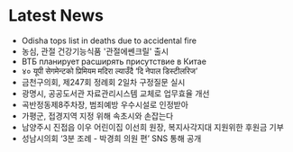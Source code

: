# Latest News
-  Odisha tops list in deaths due to accidental fire
-  농심, 관절 건강기능식품 '관절에쎈크릴' 출시
-  ВТБ планирует расширять присутствие в Китае
-  ४० यूपी सेगमेन्टको प्रिमियम मदिरा ल्याउँदै ‘दि नेपाल डिस्टीलरिज’
-  금천구의회, 제247회 정례회 2일차 구정질문 실시
-  광명시, 공공도서관 자료관리시스템 교체로 업무효율 개선
-  곡반정동제8주차장, 범죄예방 우수시설로 인정받아
-  가평군, 접경지역 지정 위해 속초시와 손잡는다
-  남양주시 진접읍 이우 어린이집 이선희 원장, 복지사각지대 지원위한 후원금 기부
-  성남시의회 ‘3분 조례 - 박경희 의원 편’ SNS 통해 공개
